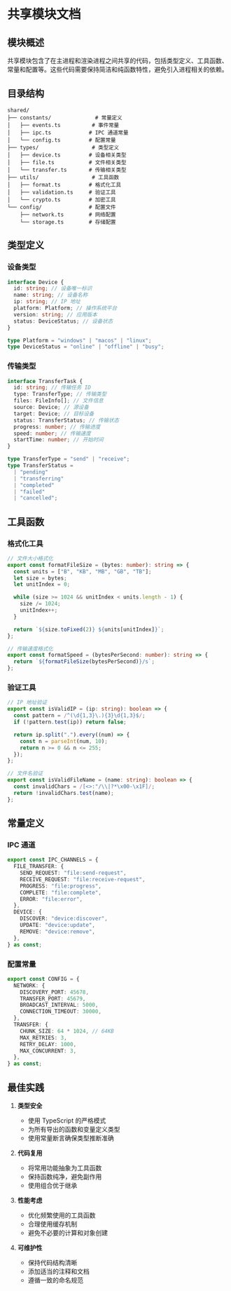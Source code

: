 # 共享模块文档

## 模块概述

共享模块包含了在主进程和渲染进程之间共享的代码，包括类型定义、工具函数、常量和配置等。这些代码需要保持简洁和纯函数特性，避免引入进程相关的依赖。

## 目录结构

```
shared/
├── constants/              # 常量定义
│   ├── events.ts          # 事件常量
│   ├── ipc.ts            # IPC 通道常量
│   └── config.ts         # 配置常量
├── types/                 # 类型定义
│   ├── device.ts         # 设备相关类型
│   ├── file.ts           # 文件相关类型
│   └── transfer.ts       # 传输相关类型
├── utils/                 # 工具函数
│   ├── format.ts         # 格式化工具
│   ├── validation.ts     # 验证工具
│   └── crypto.ts         # 加密工具
└── config/               # 配置文件
    ├── network.ts        # 网络配置
    └── storage.ts        # 存储配置
```

## 类型定义

### 设备类型

```typescript
interface Device {
  id: string; // 设备唯一标识
  name: string; // 设备名称
  ip: string; // IP 地址
  platform: Platform; // 操作系统平台
  version: string; // 应用版本
  status: DeviceStatus; // 设备状态
}

type Platform = "windows" | "macos" | "linux";
type DeviceStatus = "online" | "offline" | "busy";
```

### 传输类型

```typescript
interface TransferTask {
  id: string; // 传输任务 ID
  type: TransferType; // 传输类型
  files: FileInfo[]; // 文件信息
  source: Device; // 源设备
  target: Device; // 目标设备
  status: TransferStatus; // 传输状态
  progress: number; // 传输进度
  speed: number; // 传输速度
  startTime: number; // 开始时间
}

type TransferType = "send" | "receive";
type TransferStatus =
  | "pending"
  | "transferring"
  | "completed"
  | "failed"
  | "cancelled";
```

## 工具函数

### 格式化工具

```typescript
// 文件大小格式化
export const formatFileSize = (bytes: number): string => {
  const units = ["B", "KB", "MB", "GB", "TB"];
  let size = bytes;
  let unitIndex = 0;

  while (size >= 1024 && unitIndex < units.length - 1) {
    size /= 1024;
    unitIndex++;
  }

  return `${size.toFixed(2)} ${units[unitIndex]}`;
};

// 传输速度格式化
export const formatSpeed = (bytesPerSecond: number): string => {
  return `${formatFileSize(bytesPerSecond)}/s`;
};
```

### 验证工具

```typescript
// IP 地址验证
export const isValidIP = (ip: string): boolean => {
  const pattern = /^(\d{1,3}\.){3}\d{1,3}$/;
  if (!pattern.test(ip)) return false;

  return ip.split(".").every((num) => {
    const n = parseInt(num, 10);
    return n >= 0 && n <= 255;
  });
};

// 文件名验证
export const isValidFileName = (name: string): boolean => {
  const invalidChars = /[<>:"/\\|?*\x00-\x1F]/;
  return !invalidChars.test(name);
};
```

## 常量定义

### IPC 通道

```typescript
export const IPC_CHANNELS = {
  FILE_TRANSFER: {
    SEND_REQUEST: "file:send-request",
    RECEIVE_REQUEST: "file:receive-request",
    PROGRESS: "file:progress",
    COMPLETE: "file:complete",
    ERROR: "file:error",
  },
  DEVICE: {
    DISCOVER: "device:discover",
    UPDATE: "device:update",
    REMOVE: "device:remove",
  },
} as const;
```

### 配置常量

```typescript
export const CONFIG = {
  NETWORK: {
    DISCOVERY_PORT: 45678,
    TRANSFER_PORT: 45679,
    BROADCAST_INTERVAL: 5000,
    CONNECTION_TIMEOUT: 30000,
  },
  TRANSFER: {
    CHUNK_SIZE: 64 * 1024, // 64KB
    MAX_RETRIES: 3,
    RETRY_DELAY: 1000,
    MAX_CONCURRENT: 3,
  },
} as const;
```

## 最佳实践

1. **类型安全**

   - 使用 TypeScript 的严格模式
   - 为所有导出的函数和变量定义类型
   - 使用常量断言确保类型推断准确

2. **代码复用**

   - 将常用功能抽象为工具函数
   - 保持函数纯净，避免副作用
   - 使用组合优于继承

3. **性能考虑**

   - 优化频繁使用的工具函数
   - 合理使用缓存机制
   - 避免不必要的计算和对象创建

4. **可维护性**
   - 保持代码结构清晰
   - 添加适当的注释和文档
   - 遵循一致的命名规范
